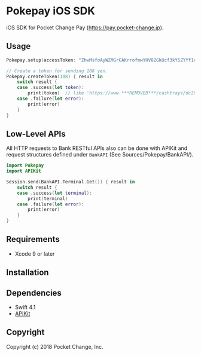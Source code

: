 # Pokepay iOS SDK

iOS SDK for Pocket Change Pay (https://pay.pocket-change.jp).

## Usage

```swift
Pokepay.setup(accessToken: "ZhwMsfoAyWZMGrCAKrrofmwYHV82GkUcf3kYSZYYf1oDKVvFAPIKuefyQoc1KDVr")

// Create a token for sending 108 yen.
Pokepay.createToken(108) { result in
    switch result {
    case .success(let token):
        print(token)  // like 'https://www.***REMOVED***/cashtrays/dc204118-9e3b-493c-b396-b9259ce28663'
    case .failure(let error):
        print(error)
    }
}
```

## Low-Level APIs

All HTTP requests to Bank RESTful APIs also can be done with APIKit and request structures defined under `BankAPI` (See Sources/Pokepay/BankAPI/).

```swift
import Pokepay
import APIKit

Session.send(BankAPI.Terminal.Get()) { result in
    switch result {
    case .success(let terminal):
        print(terminal)
    case .failure(let error):
        print(error)
    }
}
```

## Requirements

* Xcode 9 or later

## Installation

## Dependencies

* Swift 4.1
* [APIKit](https://github.com/ishkawa/APIKit)

## Copyright

Copyright (c) 2018 Pocket Change, Inc.
